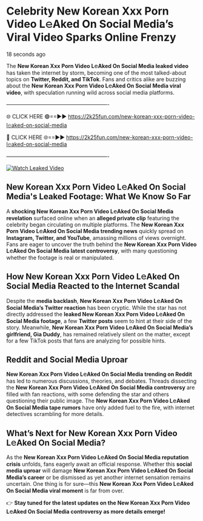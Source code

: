 # Celebrity New Korean Xxx Porn Video L𝚎Aked On Social Media’s Viral Video Sparks Online Frenzy

18 seconds ago

The **New Korean Xxx Porn Video L𝚎Aked On Social Media leaked video** has taken the internet by storm, becoming one of the most talked-about topics on **Twitter, Reddit, and TikTok**. Fans and critics alike are buzzing about the **New Korean Xxx Porn Video L𝚎Aked On Social Media viral video**, with speculation running wild across social media platforms.

———————————————————-

🌐 CLICK HERE 🟢==►► https://2k25fun.com/new-korean-xxx-porn-video-l𝚎aked-on-social-media

🔴 CLICK HERE 🌐==►► https://2k25fun.com/new-korean-xxx-porn-video-l𝚎aked-on-social-media

———————————————————-

[![Watch Leaked Video](https://miro.medium.com/v2/resize:fit:828/format:webp/1*cilzJN44JGOrTw9NJCrNHA.gif "Watch Leaked Video")](https://2k25fun.com/new-korean-xxx-porn-video-l𝚎aked-on-social-media)

## **New Korean Xxx Porn Video L𝚎Aked On Social Media's Leaked Footage: What We Know So Far**  
A **shocking New Korean Xxx Porn Video L𝚎Aked On Social Media revelation** surfaced online when an **alleged private clip** featuring the celebrity began circulating on multiple platforms. The **New Korean Xxx Porn Video L𝚎Aked On Social Media trending news** quickly spread on **Instagram, Twitter, and YouTube**, amassing millions of views overnight. Fans are eager to uncover the truth behind the **New Korean Xxx Porn Video L𝚎Aked On Social Media latest controversy**, with many questioning whether the footage is real or manipulated.  

## **How New Korean Xxx Porn Video L𝚎Aked On Social Media Reacted to the Internet Scandal**  
Despite the **media backlash**, **New Korean Xxx Porn Video L𝚎Aked On Social Media’s Twitter reaction** has been cryptic. While the star has not directly addressed the **leaked New Korean Xxx Porn Video L𝚎Aked On Social Media footage**, a few **Twitter posts** seem to hint at their side of the story. Meanwhile, **New Korean Xxx Porn Video L𝚎Aked On Social Media’s girlfriend, Gia Duddy**, has remained relatively silent on the matter, except for a few TikTok posts that fans are analyzing for possible hints.  

## **Reddit and Social Media Uproar**  
**New Korean Xxx Porn Video L𝚎Aked On Social Media trending on Reddit** has led to numerous discussions, theories, and debates. Threads dissecting the **New Korean Xxx Porn Video L𝚎Aked On Social Media controversy** are filled with fan reactions, with some defending the star and others questioning their public image. The **New Korean Xxx Porn Video L𝚎Aked On Social Media tape rumors** have only added fuel to the fire, with internet detectives scrambling for more details.  

## **What’s Next for New Korean Xxx Porn Video L𝚎Aked On Social Media?**  
As the **New Korean Xxx Porn Video L𝚎Aked On Social Media reputation crisis** unfolds, fans eagerly await an official response. Whether this **social media uproar** will damage **New Korean Xxx Porn Video L𝚎Aked On Social Media’s career** or be dismissed as yet another internet sensation remains uncertain. One thing is for sure—this **New Korean Xxx Porn Video L𝚎Aked On Social Media viral moment** is far from over.  

👉 **Stay tuned for the latest updates on the New Korean Xxx Porn Video L𝚎Aked On Social Media controversy as more details emerge!**  